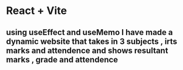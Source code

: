 # React + Vite

## using useEffect and useMemo I have made a dynamic website that takes in 3 subjects , irts marks and attendence and shows resultant marks , grade and attendence 